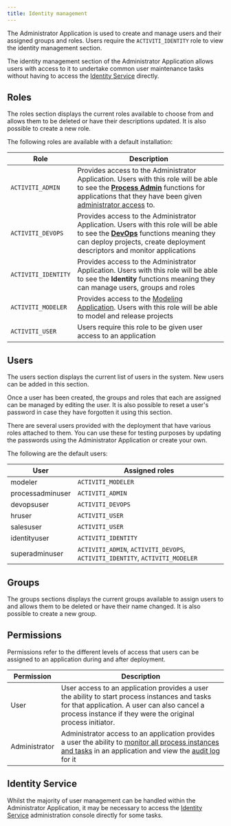 ```yaml
---
title: Identity management
--- 
```


The Administrator Application is used to create and manage users and their assigned groups and roles. Users require the `ACTIVITI_IDENTITY` role to view the identity management section. 

The identity management section of the Administrator Application allows users with access to it to undertake common user maintenance tasks without having to access the [Identity Service](service.md) directly.

## Roles

The roles section displays the current roles available to choose from and allows them to be deleted or have their descriptions updated. It is also possible to create a new role.

The following roles are available with a default installation: 

| Role | Description |
| ---- | ----------- |
| `ACTIVITI_ADMIN` | Provides access to the Administrator Application. Users with this role will be able to see the [**Process Admin**](../monitoring/index.md) functions for applications that they have been given [administrator access](#permissions) to. |
| `ACTIVITI_DEVOPS` | Provides access to the Administrator Application. Users with this role will be able to see the [**DevOps**](../deploy) functions meaning they can deploy projects, create deployment descriptors and monitor applications |
| `ACTIVITI_IDENTITY` | Provides access to the Administrator Application. Users with this role will be able to see the **Identity** functions meaning they can manage users, groups and roles |
| `ACTIVITI_MODELER` | Provides access to the [Modeling Application](../../modeling/index.md). Users with this role will be able to model and release projects |
| `ACTIVITI_USER` | Users require this role to be given user access to an application | 

## Users

The users section displays the current list of users in the system. New users can be added in this section. 

Once a user has been created, the groups and roles that each are assigned can be managed by editing the user. It is also possible to reset a user's password in case they have forgotten it using this section. 

There are several users provided with the deployment that have various roles attached to them. You can use these for testing purposes by updating the passwords using the Administrator Application or create your own. 

The following are the default users:

| User | Assigned roles | 
| ---- | -------------- |
| modeler | `ACTIVITI_MODELER` |
| processadminuser | `ACTIVITI_ADMIN` |
| devopsuser | `ACTIVITI_DEVOPS` |
| hruser | `ACTIVITI_USER` |
| salesuser | `ACTIVITI_USER` |
| identityuser | `ACTIVITI_IDENTITY` |
| superadminuser | `ACTIVITI_ADMIN`, `ACTIVITI_DEVOPS`, `ACTIVITI_IDENTITY`, `ACTIVITI_MODELER` |

## Groups

The groups sections displays the current groups available to assign users to and allows them to be deleted or have their name changed. It is also possible to create a new group.

## Permissions

Permissions refer to the different levels of access that users can be assigned to an application during and after deployment. 

| Permission | Description | 
| ---------- | ----------- | 
| User | User access to an application provides a user the ability to start process instances and tasks for that application. A user can also cancel a process instance if they were the original process initiator. | 
| Administrator | Administrator access to an application provides a user the ability to [monitor all process instances and tasks](../monitoring/index.md) in an application and view the [audit log](../monitoring/index.md#audit) for it | 

## Identity Service

Whilst the majority of user management can be handled within the Administrator Application, it may be necessary to access the [Identity Service](service.md) administration console directly for some tasks.
